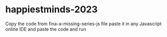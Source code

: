 # happiestminds-2023

Copy the code from fina-a-missing-series-js file
paste it in any Javascript online IDE and paste the code and run
